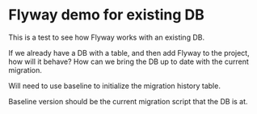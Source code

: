 # Flyway demo for existing DB

This is a test to see how Flyway works with an existing DB.

If we already have a DB with a table, and then add Flyway to the project, how will it behave? How can we bring the DB up
to date with the current migration.

Will need to use baseline to initialize the migration history table.

Baseline version should be the current migration script that the DB is at.
